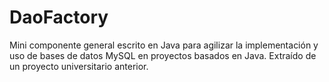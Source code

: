 # DaoFactory
Mini componente general escrito en Java para agilizar la implementación y uso de bases de datos MySQL en proyectos basados en Java. Extraído de un proyecto universitario anterior.
